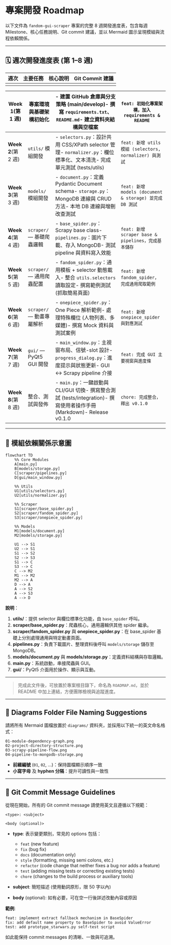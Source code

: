 # 專案開發 Roadmap

以下文件為 `fandom-gui-scraper` 專案的完整 8 週開發進度表，包含每週 Milestone、核心任務說明、Git commit 建議，並以 Mermaid 圖示呈現模組與流程依賴關係。

---

## 🗓️ 週次開發進度表 (第 1–8 週)

| 週次 | 主要任務 | 核心說明 | Git Commit 建議 |
| -- | ---- | ---- | ------------- |
|    |      |      |               |

| **Week 1**(第 1 週) | 專案環境與基礎架構初始化          | - 建置 GitHub 倉庫與分支策略 (main/develop)- 撰寫 `requirements.txt`、`README.md`- 建立資料夾結構與空檔案             | `feat: 初始化專案架構，加入 requirements & README`         |
| ----------------- | --------------------- | ---------------------------------------------------------------------------------------------- | ------------------------------------------------ |
| **Week 2**(第 2 週) | `utils/` 模組開發         | - `selectors.py`：設計共用 CSS/XPath selector 管理- `normalizer.py`：欄位標準化、文本清洗- 完成單元測試 (tests/utils)  | `feat: 新增 utils 模組 (selectors, normalizer) 與測試`  |
| **Week 3**(第 3 週) | `models/` 模組開發        | - `document.py`：定義 Pydantic Document schema- `storage.py`：MongoDB 連線與 CRUD 方法- 本地 DB 連線與增刪改查測試 | `feat: 新增 models (document & storage) 並完成 DB 測試` |
| **Week 4**(第 4 週) | `scraper/` — 基礎爬蟲邏輯   | - `base_spider.py`：Scrapy base class- `pipelines.py`：圖片下載、存入 MongoDB- 測試 pipeline 與資料寫入效能      | `feat: 新增 scraper base & pipelines，完成基本儲存`       |
| **Week 5**(第 5 週) | `scraper/` — 通用爬蟲配置   | - `fandom_spider.py`：通用模板 + selector 動態載入- 整合 `utils.selectors` 讀取設定- 撰寫範例測試 (抓取簡易頁面)          | `feat: 新增 fandom_spider，完成通用爬取範例`                |
| **Week 6**(第 6 週) | `scraper/` — 動畫專屬解析   | - `onepiece_spider.py`：One Piece 解析範例- 處理特殊欄位 (人物列表、多媒體)- 撰寫 Mock 資料與測試案例                      | `feat: 新增 onepiece_spider 與對應測試`                 |
| **Week 7**(第 7 週) | `gui/` — PyQt5 GUI 開發 | - `main_window.py`：主視窗布局、信號-slot 設計- `progress_dialog.py`：進度提示與狀態更新- GUI ↔ Scrapy pipeline 介接  | `feat: 完成 GUI 主要視窗與進度條`                          |
| **Week 8**(第 8 週) | 整合、測試與發佈              | - `main.py`：一鍵啟動與 CLI/GUI 切換- 撰寫整合測試 (tests/integration)- 撰寫使用者操作手冊 (Markdown)- Release v0.1.0 | `chore: 完成整合，釋出 v0.1.0`                          |

---

## 🔗 模組依賴關係示意圖

```mermaid
flowchart TD
    %% Core Modules
    A[main.py]
    B[models/storage.py]
    C[scraper/pipelines.py]
    D[gui/main_window.py]

    %% Utils
    U1[utils/selectors.py]
    U2[utils/normalizer.py]

    %% Scraper
    S1[scraper/base_spider.py]
    S2[scraper/fandom_spider.py]
    S3[scraper/onepiece_spider.py]

    %% Models
    M1[models/document.py]
    M2[models/storage.py]

    U1 --> S1
    U2 --> S1
    S1 --> S2
    S2 --> S3
    S1 --> C
    S3 --> C
    C --> M2
    M1 --> M2
    M2 --> A
    D --> A
    A --> S2
    A --> S3
    A --> D
```

**說明**：

1. **utils/**：提供 selector 與欄位標準化功能，由 `base_spider` 呼叫。
2. **scraper/base\_spider.py**：爬蟲核心，通用邏輯供其他 spider 繼承。
3. **scraper/fandom\_spider.py** 與 **onepiece\_spider.py**：在 base\_spider 基礎上分別處理通用與特定動畫頁面。
4. **pipelines.py**：負責下載圖片、整理資料後呼叫 `models/storage` 儲存至 MongoDB。
5. **models/document.py** 與 **models/storage.py**：定義資料結構與存取邏輯。
6. **main.py**：系統啟動，串接爬蟲與 GUI。
7. **gui/**：PyQt5 介面用於操作、顯示與互動。

---

> 完成此文件後，可放置於專案根目錄下，命名為 `ROADMAP.md`，並於 README 中加上連結，方便團隊檢視與追蹤進度。

---

## 📁 Diagrams Folder File Naming Suggestions

請將所有 Mermaid 圖檔放置於 `diagrams/` 資料夾，並採用以下統一的英文命名格式：

```
01-module-dependency-graph.png
02-project-directory-structure.png
03-scrapy-pipeline-flow.png
04-pipeline-to-mongodb-storage.png
```

* **前綴編號** (`01`, `02`, ...)：保持圖檔顯示順序一致
* **小寫字母** 及 **hyphen 分隔**：提升可讀性與一致性

---

## 📝 Git Commit Message Guidelines

從現在開始，所有的 Git commit message 請使用英文且遵循以下規範：

```
<type>: <subject>

<body (optional)>
```

* **type**: 表示變更類別，常見的 options 包括：

  * `feat` (new feature)
  * `fix` (bug fix)
  * `docs` (documentation only)
  * `style` (formatting, missing semi colons, etc.)
  * `refactor` (code change that neither fixes a bug nor adds a feature)
  * `test` (adding missing tests or correcting existing tests)
  * `chore` (changes to the build process or auxiliary tools)

* **subject**: 簡短描述 (使用動詞原形，限 50 字以內)

* **body** (optional): 如有必要，可在空一行後詳述改動內容或原因

**範例**:

```
feat: implement extract fallback mechanism in BaseSpider
fix: add default name property to BaseSpider to avoid ValueError
test: add prototype_starwars.py self-test script
```

如此能保持 commit messages 的清晰、一致與可追溯。
